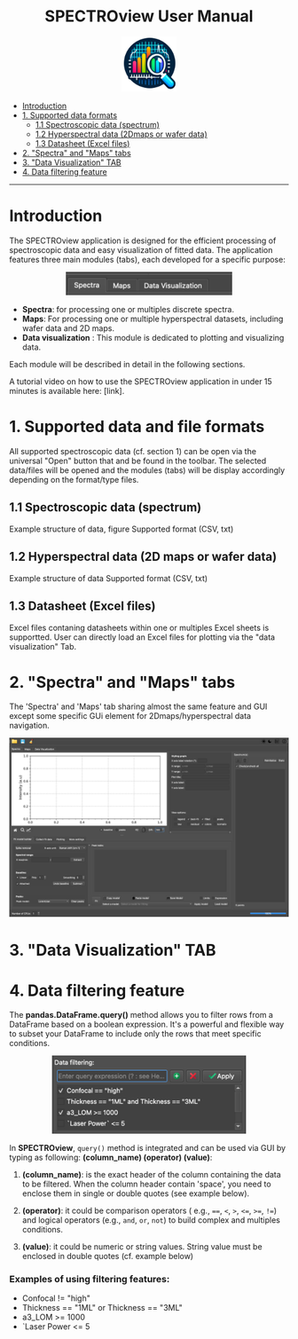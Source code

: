 <h1 align="center">SPECTROview User Manual</h1>

<p align="center">
    <img width=100 src="figures/icon.png">
</p>

<!-- TOC -->

- [Introduction](#introduction)
- [1. Supported data formats](#1-supported-data-and-file-formats)
    - [1.1 Spectroscopic data (spectrum)](#11-spectroscopic-data-spectrum)
    - [1.2 Hyperspectral data (2Dmaps or wafer data)](#12-hyperspectral-data-2D-maps-or-wafer-data)
    - [1.3 Datasheet (Excel files)](#13-Datasheet-Excel-files)
- [2. "Spectra" and "Maps" tabs](#2-spectra-and-maps-tabs)
- [3. "Data Visualization" TAB](#3-data-visualization-tab)
- [4. Data filtering feature](#4-data-filtering-feature)

<!-- /TOC -->

------------ 

# Introduction

The SPECTROview application is designed for the efficient processing of
spectroscopic data and easy visualization of fitted data. The application
features three main modules (tabs), each developed for a specific purpose:

<p align="center">
    <img width=300 src="figures/fig0.png">
</p>

- **Spectra**: for processing one or multiples discrete spectra.
- **Maps**: For processing one or multiple hyperspectral datasets, including
  wafer data and 2D maps.
- **Data visualization** : This module is dedicated to plotting and visualizing
  data.

Each module will be described in detail in the following sections.

A tutorial video on how to use the SPECTROview application in under 15 minutes
is available here: [link].

# 1. Supported data and file formats

All supported spectroscopic data (cf. section 1) can be open via the
universal "Open" button that and be found in the toolbar.
The selected data/files will be opened and the modules (tabs) will be display
accordingly depending on the format/type files.

## 1.1 Spectroscopic data (spectrum)

Example structure of data, figure
Supported format (CSV, txt)

## 1.2 Hyperspectral data (2D maps or wafer data)

Example structure of data
Supported format (CSV, txt)

## 1.3 Datasheet (Excel files)

Excel files contaning datasheets within one or multiples Excel sheets is
supportted.
User can directly load an Excel files for plotting via the "data visualization"
Tab.

# 2. "Spectra" and "Maps" tabs

The 'Spectra' and 'Maps' tab sharing almost the same feature and GUI except
some specific GUi element for 2Dmaps/hyperspectral data navigation.

<p align="center">
    <img width=1100 src="figures/fig1.png" alt="figures/fig1.png">
</p>


# 3. "Data Visualization" TAB

# 4. Data filtering feature

The **pandas.DataFrame.query()** method allows you to filter rows from a
DataFrame based on a boolean expression. It's a powerful and flexible way to
subset your DataFrame to include only the rows that meet specific conditions.

<p align="center">
    <img width=350 src="figures/dfr_filter.png">
</p>

In **SPECTROview**, `query()` method is integrated and can be used via GUI by
typing as following: **(column_name) (operator) (value)**:

1. **(column_name)**: is the exact header of the column containing the
   data to be filtered. When the column header contain 'space', you
   need to enclose them in single or double quotes (see example below).

2. **(operator)**: it could be comparison operators (
   e.g., `==`, `<`, `>`, `<=`, `>=`, `!=`)
   and logical operators (e.g., `and`, `or`, `not`) to build complex and
   multiples conditions.

3. **(value)**: it could be numeric or string values. String value must be
   enclosed in double quotes (cf. example below)

### Examples of using filtering features:

- Confocal != "high"
- Thickness == "1ML" or Thickness == "3ML"
- a3_LOM >= 1000
- `Laser Power <= 5
